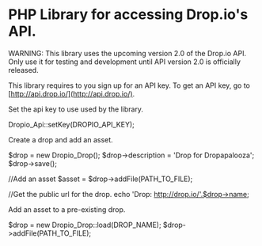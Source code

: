 PHP Library for accessing Drop.io's API.  
============================
WARNING: This library uses the upcoming version 2.0 of the Drop.io API.  Only use it for testing and development until API version 2.0 is officially released.

This library requires to you sign up for an API key. To get an API key, go to [http://api.drop.io/](http://api.drop.io/).

Set the api key to use used by the library.

  Dropio_Api::setKey(DROPIO_API_KEY);

Create a drop and add an asset.

  $drop = new Dropio_Drop();
  $drop->description = 'Drop for Dropapalooza';
  $drop->save();
  
  //Add an asset
  $asset = $drop->addFile(PATH_TO_FILE);
  
  //Get the public url for the drop.
  echo 'Drop: http://drop.io/'.$drop->name;
  
Add an asset to a pre-existing drop.
  
  $drop = new Dropio_Drop::load(DROP_NAME);
  $drop->addFile(PATH_TO_FILE);
  